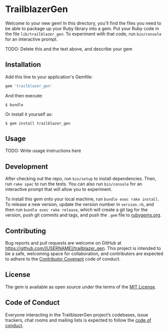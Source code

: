 # TrailblazerGen

Welcome to your new gem! In this directory, you'll find the files you need to be able to package up your Ruby library into a gem. Put your Ruby code in the file `lib/trailblazer_gen`. To experiment with that code, run `bin/console` for an interactive prompt.

TODO: Delete this and the text above, and describe your gem

## Installation

Add this line to your application's Gemfile:

```ruby
gem 'trailblazer_gen'
```

And then execute:

    $ bundle

Or install it yourself as:

    $ gem install trailblazer_gen

## Usage

TODO: Write usage instructions here

## Development

After checking out the repo, run `bin/setup` to install dependencies. Then, run `rake spec` to run the tests. You can also run `bin/console` for an interactive prompt that will allow you to experiment.

To install this gem onto your local machine, run `bundle exec rake install`. To release a new version, update the version number in `version.rb`, and then run `bundle exec rake release`, which will create a git tag for the version, push git commits and tags, and push the `.gem` file to [rubygems.org](https://rubygems.org).

## Contributing

Bug reports and pull requests are welcome on GitHub at https://github.com/[USERNAME]/trailblazer_gen. This project is intended to be a safe, welcoming space for collaboration, and contributors are expected to adhere to the [Contributor Covenant](http://contributor-covenant.org) code of conduct.

## License

The gem is available as open source under the terms of the [MIT License](https://opensource.org/licenses/MIT).

## Code of Conduct

Everyone interacting in the TrailblazerGen project’s codebases, issue trackers, chat rooms and mailing lists is expected to follow the [code of conduct](https://github.com/[USERNAME]/trailblazer_gen/blob/master/CODE_OF_CONDUCT.md).
